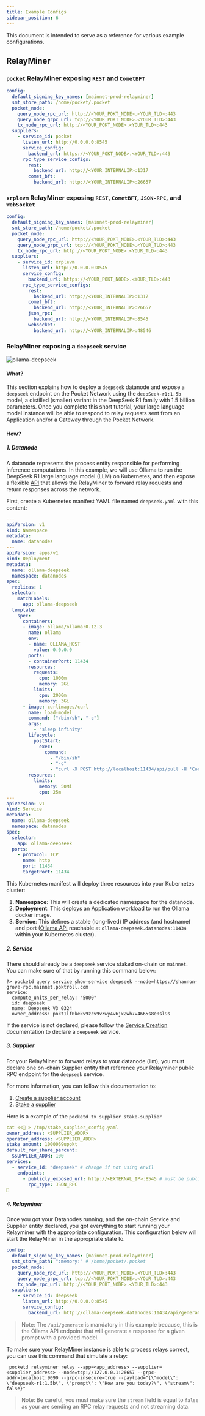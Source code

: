 ```yaml
---
title: Example Configs
sidebar_position: 6
---
```


This document is intended to serve as a reference for various example configurations.

## RelayMiner

### `pocket` RelayMiner exposing `REST` and `CometBFT`

```yaml
config:
  default_signing_key_names: [mainnet-prod-relayminer]
  smt_store_path: /home/pocket/.pocket
  pocket_node:
    query_node_rpc_url: http://<YOUR_POKT_NODE>.<YOUR_TLD>:443
    query_node_grpc_url: tcp://<YOUR_POKT_NODE>.<YOUR_TLD>:443
    tx_node_rpc_url: http://<YOUR_POKT_NODE>.<YOUR_TLD>:443
  suppliers:
    - service_id: pocket
      listen_url: http://0.0.0.0:8545
      service_config:
        backend_url: https://<YOUR_POKT_NODE>.<YOUR_TLD>:443
      rpc_type_service_configs:
        rest:
          backend_url: http://<YOUR_INTERNALIP>:1317
        comet_bft:
          backend_url: http://<YOUR_INTERNALIP>:26657
```

### `xrplevm` RelayMiner exposing `REST`, `CometBFT`, `JSON-RPC`, and `WebSocket`

```yaml
config:
  default_signing_key_names: [mainnet-prod-relayminer]
  smt_store_path: /home/pocket/.pocket
  pocket_node:
    query_node_rpc_url: http://<YOUR_POKT_NODE>.<YOUR_TLD>:443
    query_node_grpc_url: tcp://<YOUR_POKT_NODE>.<YOUR_TLD>:443
    tx_node_rpc_url: http://<YOUR_POKT_NODE>.<YOUR_TLD>:443
  suppliers:
    - service_id: xrplevm
      listen_url: http://0.0.0.0:8545
      service_config:
        backend_url: https://<YOUR_POKT_NODE>.<YOUR_TLD>:443
      rpc_type_service_configs:
        rest:
          backend_url: http://<YOUR_INTERNALIP>:1317
        comet_bft:
          backend_url: http://<YOUR_INTERNALIP>:26657
        json_rpc:
          backend_url: http://<YOUR_INTERNALIP>:8545
        websocket:
          backend_url: http://<YOUR_INTERNALIP>:48546
```

### RelayMiner exposing a `deepseek` service

![ollama-deepseek](../../../static/img/ollama-deepseek-relayminer-pocketd.png)

#### What?

This section explains how to deploy a `deepseek` datanode and expose a `deepseek` endpoint on the Pocket Network using the `deepSeek-r1:1.5b` model, a distilled (smaller) variant in the DeepSeek R1 family with 1.5 billion parameters. Once you complete this short tutorial, your large language model instance will be able to respond to relay requests sent from an Application and/or a Gateway through the Pocket Network.

#### How?

##### 1. Datanode

A datanode represents the process entity responsible for performing inference computations. In this example, we will use Ollama to run the DeepSeek R1 large language model (LLM) on Kubernetes, and then expose a flexible [API](https://docs.ollama.com/api) that allows the RelayMiner to forward relay requests and return responses across the network.

First, create a Kubernetes manifest YAML file named `deepseek.yaml` with this content:

```yaml
---
apiVersion: v1
kind: Namespace
metadata:
  name: datanodes
---
apiVersion: apps/v1
kind: Deployment
metadata:
  name: ollama-deepseek
  namespace: datanodes
spec:
  replicas: 1
  selector:
    matchLabels:
      app: ollama-deepseek
  template:
    spec:  
      containers:
      - image: ollama/ollama:0.12.3
        name: ollama
        env:
        - name: OLLAMA_HOST
          value: 0.0.0.0
        ports:
        - containerPort: 11434
        resources:
          requests:
            cpu: 1000m
            memory: 2Gi
          limits: 
            cpu: 2000m
            memory: 3Gi
      - image: curlimages/curl
        name: load-model
        command: ["/bin/sh", "-c"]
        args:
          - "sleep infinity"
        lifecycle:
          postStart:
            exec:
              command:
                - "/bin/sh"
                - "-c"
                - "curl -X POST http://localhost:11434/api/pull -H 'Content-Type: application/json' -d '{\"name\": \"deepseek-r1:1.5b\"}'"
        resources:
          limits:
            memory: 50Mi
            cpu: 25m
---
apiVersion: v1
kind: Service
metadata:
  name: ollama-deepseek
  namespace: datanodes
spec:
  selector:
    app: ollama-deepseek
  ports:
    - protocol: TCP
      name: http
      port: 11434
      targetPort: 11434
```

This Kubernetes manifest will deploy three resources into your Kubernetes cluster:
1. **Namespace**: This will create a dedicated namespace for the datanode.
2. **Deployment**: This deploys an Application workload to run the Ollama docker image.
3. **Service**: This defines a stable (long-lived) IP address (and hostname) and port ([Ollama API](https://docs.ollama.com/api) reachable at `ollama-deepseek.datanodes:11434` within your Kubernetes cluster).

##### 2. Service

There should already be a `deepseek` service staked on-chain on `mainnet`. You can make sure of that by running this command below:
```shell
?> pocketd query service show-service deepseek --node=https://shannon-grove-rpc.mainnet.poktroll.com
service:
  compute_units_per_relay: "5000"
  id: deepseek
  name: Deepseek V3 0324
  owner_address: pokt1lf0kekv9zcv9v3wy4v6jx2wh7v4665s8e0sl9s
```

If the service is not declared, please follow the [Service Creation](../1_cheat_sheets/1_service_cheatsheet.md) documentation to declare a `deepseek` service.

##### 3. Supplier

For your RelayMiner to forward relays to your datanode (llm), you must declare one on-chain Supplier entity that reference your Relayminer public RPC endpoint for the `deepseek` service.

For more information, you can follow this documentation to:
1. [Create a supplier account](http://localhost:3000/operate/cheat_sheets/supplier_cheatsheet#account-setup)
2. [Stake a supplier](http://localhost:3000/operate/cheat_sheets/supplier_cheatsheet#supplier-configuration)

Here is a example of the `pocketd tx supplier stake-supplier`
```yaml
cat <<🚀 > /tmp/stake_supplier_config.yaml
owner_address: <SUPPLIER_ADDR>
operator_address: <SUPPLIER_ADDR>
stake_amount: 1000069upokt
default_rev_share_percent:
  $SUPPLIER_ADDR: 100
services:
  - service_id: "deepseek" # change if not using Anvil
    endpoints:
      - publicly_exposed_url: http://<EXTERNAL_IP>:8545 # must be public
        rpc_type: JSON_RPC
🚀
```

##### 4. Relayminer

Once you got your Datanodes running, and the on-chain Service and Supplier entity declared, you got everything to start running your Relayminer with the appropriate configuration.
This configuration below will start the RelayMiner in the appropriate state to.

```yaml
config:
  default_signing_key_names: [mainnet-prod-relayminer]
  smt_store_path: ":memory:" # /home/pocket/.pocket
  pocket_node:
    query_node_rpc_url: http://<YOUR_POKT_NODE>.<YOUR_TLD>:443
    query_node_grpc_url: tcp://<YOUR_POKT_NODE>.<YOUR_TLD>:443
    tx_node_rpc_url: http://<YOUR_POKT_NODE>.<YOUR_TLD>:443
  suppliers:
    - service_id: deepseek
      listen_url: http://0.0.0.0:8545
      service_config:
        backend_url: http://ollama-deepseek.datanodes:11434/api/generate
```

> Note: The `/api/generate` is mandatory in this example because, this is the Ollama API endpoint that will generate a response for a given prompt with a provided model. 

To make sure your RelayMiner instance is able to process relays correct, you can use this command that simulate a relay:
```
 pocketd relayminer relay --app=<app_address> --supplier=<supplier_address> --node=tcp://127.0.0.1:26657 --grpc-addr=localhost:9090 --grpc-insecure=true --payload="{\"model\": \"deepseek-r1:1.5b\", \"prompt\": \"How are you today?\", \"stream\": false}"
```

> Note: Be careful, you must make sure the `stream` field is equal to `false` as your are sending an RPC relay requests and not streaming data.
